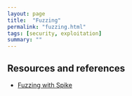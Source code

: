 ```yaml
---
layout: page
title:  "Fuzzing"
permalink: "fuzzing.html"
tags: [security, exploitation]
summary: ""
---
```


## Resources and references
* [Fuzzing with Spike](https://www.hackers-arise.com/single-post/2017/06/21/Exploit-Development-Part-3-Finding-Vulnerabilities-by-Fuzzing-with-Spike)
